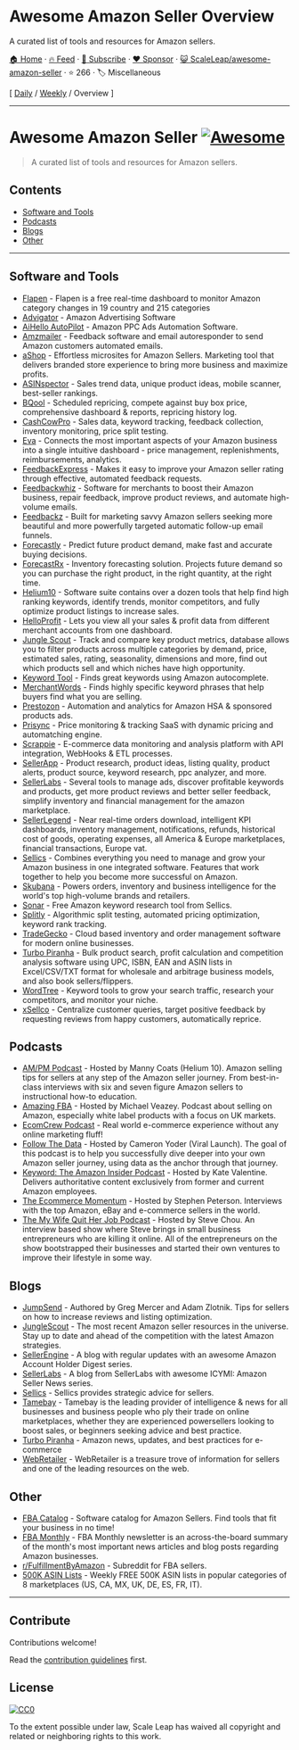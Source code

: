 # Awesome Amazon Seller Overview

A curated list of tools and resources for Amazon sellers.

[🏠 Home](/README.md) · [🔥 Feed](https://www.trackawesomelist.com/ScaleLeap/awesome-amazon-seller/rss.xml) · [📮 Subscribe](https://trackawesomelist.us17.list-manage.com/subscribe?u=d2f0117aa829c83a63ec63c2f&id=36a103854c) · [❤️  Sponsor](https://github.com/sponsors/theowenyoung) · [😺 ScaleLeap/awesome-amazon-seller](https://github.com/ScaleLeap/awesome-amazon-seller) · ⭐ 266 · 🏷️ Miscellaneous

[ [Daily](/content/ScaleLeap/awesome-amazon-seller/README.md) / [Weekly](/content/ScaleLeap/awesome-amazon-seller/week/README.md) / Overview ]

---

# Awesome Amazon Seller [![Awesome](https://awesome.re/badge.svg)](https://awesome.re)

> A curated list of tools and resources for Amazon sellers.

## Contents

*   [Software and Tools](#software-and-tools)
*   [Podcasts](#podcasts)
*   [Blogs](#blogs)
*   [Other](#other)

***

## Software and Tools

*   [Flapen](https://flapen.com) - Flapen is a free real-time dashboard to monitor Amazon category changes in 19 country and 215 categories
*   [Advigator](https://www.advigator.com) - Amazon Advertising Software
*   [AiHello AutoPilot](https://www.aihello.com/) - Amazon PPC Ads Automation Software.
*   [Amzmailer](https://amzmailer.com/) - Feedback software and email autoresponder to send Amazon customers automated emails.
*   [aShop](https://ashop.co) - Effortless microsites for Amazon Sellers. Marketing tool that delivers branded store experience to bring more business and maximize profits.
*   [ASINspector](https://asinspector.com/) - Sales trend data, unique product ideas, mobile scanner, best-seller rankings.
*   [BQool](https://www.bqool.com/) - Scheduled repricing, compete against buy box price, comprehensive dashboard & reports, repricing history log.
*   [CashCowPro](https://www.cashcowpro.com/) - Sales data, keyword tracking, feedback collection, inventory monitoring, price split testing.
*   [Eva](https://eva.guru/) - Connects the most important aspects of your Amazon business into a single intuitive dashboard - price management, replenishments, reimbursements, analytics.
*   [FeedbackExpress](https://www.feedbackexpress.com/) - Makes it easy to improve your Amazon seller rating through effective, automated feedback requests.
*   [Feedbackwhiz](https://www.feedbackwhiz.com/) - Software for merchants to boost their Amazon business, repair feedback, improve product reviews, and automate high-volume emails.
*   [Feedbackz](https://www.feedbackz.com/) - Built for marketing savvy Amazon sellers seeking more beautiful and more powerfully targeted automatic follow-up email funnels.
*   [Forecastly](https://www.forecast.ly/) - Predict future product demand, make fast and accurate buying decisions.
*   [ForecastRx](https://www.forecastrx.com/) - Inventory forecasting solution. Projects future demand so you can purchase the right product, in the right quantity, at the right time.
*   [Helium10](https://www.helium10.com/) - Software suite contains over a dozen tools that help find high ranking keywords, identify trends, monitor competitors, and fully optimize product listings to increase sales.
*   [HelloProfit](https://helloprofit.com/) - Lets you view all your sales & profit data from different merchant accounts from one dashboard.
*   [Jungle Scout](https://www.junglescout.com/) - Track and compare key product metrics, database allows you to filter products across multiple categories by demand, price, estimated sales, rating, seasonality, dimensions and more, find out which products sell and which niches have high opportunity.
*   [Keyword Tool](https://keywordtool.io/amazon) - Finds great keywords using Amazon autocomplete.
*   [MerchantWords](https://www.merchantwords.com/) - Finds highly specific keyword phrases that help buyers find what you are selling.
*   [Prestozon](https://prestozon.com/) - Automation and analytics for Amazon HSA & sponsored products ads.
*   [Prisync](https://prisync.com/) - Price monitoring & tracking SaaS with dynamic pricing and automatching engine.
*   [Scrappie](https://scrappie.app) - E-commerce data monitoring and analysis platform with API integration, WebHooks & ETL processes.
*   [SellerApp](https://www.sellerapp.com/) - Product research, product ideas, listing quality, product alerts, product source, keyword research, ppc analyzer, and more.
*   [SellerLabs](https://www.sellerlabs.com/tools/) - Several tools to manage ads, discover profitable keywords and products, get more product reviews and better seller feedback, simplify inventory and financial management for the amazon marketplace.
*   [SellerLegend](https://sellerlegend.com/) - Near real-time orders download, intelligent KPI dashboards, inventory management, notifications, refunds, historical cost of goods, operating expenses, all America & Europe marketplaces, financial transactions, Europe vat.
*   [Sellics](https://sellics.com) - Combines everything you need to manage and grow your Amazon business in one integrated software. Features that work together to help you become more successful on Amazon.
*   [Skubana](https://www.skubana.com/) - Powers orders, inventory and business intelligence for the world's top high-volume brands and retailers.
*   [Sonar](http://sonar-tool.com/) - Free Amazon keyword research tool from Sellics.
*   [Splitly](https://splitly.com/) - Algorithmic split testing, automated pricing optimization, keyword rank tracking.
*   [TradeGecko](https://www.tradegecko.com/) - Cloud based inventory and order management software for modern online businesses.
*   [Turbo Piranha](https://www.turbopiranha.com/) - Bulk product search, profit calculation and competition analysis software using UPC, ISBN, EAN and ASIN lists in Excel/CSV/TXT format for wholesale and arbitrage business models, and also book sellers/flippers.
*   [WordTree](https://www.wordtree.io/) - Keyword tools to grow your search traffic, research your competitors, and monitor your niche.
*   [xSellco](https://www.xsellco.com/) - Centralize customer queries, target positive feedback by requesting reviews from happy customers, automatically reprice.

## Podcasts

*   [AM/PM Podcast](https://www.ampmpodcast.com/) - Hosted by Manny Coats (Helium 10). Amazon selling tips for sellers at any step of the Amazon seller journey. From best-in-class interviews with six and seven figure Amazon sellers to instructional how-to education.
*   [Amazing FBA](https://amazingfba.com/blog-podcast/) - Hosted by Michael Veazey. Podcast about selling on Amazon, especially white label products with a focus on UK markets.
*   [EcomCrew Podcast](https://www.ecomcrew.com/ecomcrew-podcast/) - Real world e-commerce experience without any online marketing fluff!
*   [Follow The Data](https://viral-launch.com/follow-the-data-amazon-fba-seller-podcast.html) - Hosted by Cameron Yoder (Viral Launch). The goal of this podcast is to help you successfully dive deeper into your own Amazon seller journey, using data as the anchor through that journey.
*   [Keyword: The Amazon Insider Podcast](http://keywordpodcast.com/) - Hosted by Kate Valentine. Delivers authoritative content exclusively from former and current Amazon employees.
*   [The Ecommerce Momentum](https://ecommercemomentum.com/) - Hosted by Stephen Peterson. Interviews with the top Amazon, eBay and e-commerce sellers in the world.
*   [The My Wife Quit Her Job Podcast](https://mywifequitherjob.com/category/podcast/) - Hosted by Steve Chou. An interview based show where Steve brings in small business entrepreneurs who are killing it online. All of the entrepreneurs on the show bootstrapped their businesses and started their own ventures to improve their lifestyle in some way.

## Blogs

*   [JumpSend](https://www.jumpsend.com/blog/) - Authored by Greg Mercer and Adam Zlotnik. Tips for sellers on how to increase reviews and listing optimization.
*   [JungleScout](https://www.junglescout.com/blog/) - The most recent Amazon seller resources in the universe. Stay up to date and ahead of the competition with the latest Amazon strategies.
*   [SellerEngine](https://sellerengine.com/blog/) - A blog with regular updates with an awesome Amazon Account Holder Digest series.
*   [SellerLabs](https://www.sellerlabs.com/blog/) - A blog from SellerLabs with awesome ICYMI: Amazon Seller News series.
*   [Sellics](https://sellics.com/blog) - Sellics provides strategic advice for sellers.
*   [Tamebay](https://tamebay.com/) - Tamebay is the leading provider of intelligence & news for all businesses and business people who ply their trade on online marketplaces, whether they are experienced powersellers looking to boost sales, or beginners seeking advice and best practice.
*   [Turbo Piranha](https://www.turbopiranha.com/articles/) - Amazon news, updates, and best practices for e-commerce
*   [WebRetailer](https://www.webretailer.com/) - WebRetailer is a treasure trove of information for sellers and one of the leading resources on the web.

## Other

*   [FBA Catalog](https://fbacatalog.com) - Software catalog for Amazon Sellers. Find tools that fit your business in no time!
*   [FBA Monthly](https://fbamonthly.com) - FBA Monthly newsletter is an across-the-board summary of the month's most important news articles and blog posts regarding Amazon businesses.
*   [r/FulfillmentByAmazon](https://www.reddit.com/r/FulfillmentByAmazon/) - Subreddit for FBA sellers.
*   [500K ASIN Lists](https://app.turbopiranha.com/Download/bestselleritems) - Weekly FREE 500K ASIN lists in popular categories of 8 marketplaces (US, CA, MX, UK, DE, ES, FR, IT).

***

## Contribute

Contributions welcome!

Read the [contribution guidelines](https://github.com/ScaleLeap/awesome-amazon-seller/blob/master/readme.md/contributing.md) first.

## License

[![CC0](https://mirrors.creativecommons.org/presskit/buttons/88x31/svg/cc-zero.svg)](http://creativecommons.org/publicdomain/zero/1.0)

To the extent possible under law, Scale Leap has waived all copyright and related or neighboring rights to this work.

